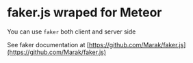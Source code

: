 # faker.js wraped for Meteor
You can use `faker` both client and server side

See faker documentation at [https://github.com/Marak/faker.js](https://github.com/Marak/faker.js)

